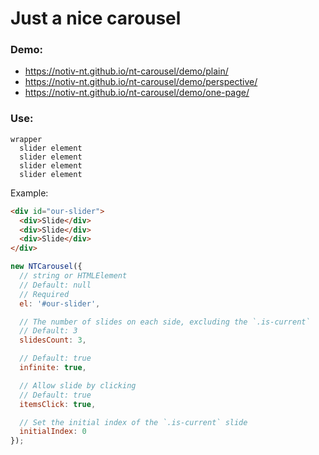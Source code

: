 # Just a nice carousel

### Demo:
- https://notiv-nt.github.io/nt-carousel/demo/plain/
- https://notiv-nt.github.io/nt-carousel/demo/perspective/
- https://notiv-nt.github.io/nt-carousel/demo/one-page/


### Use:

```
wrapper
  slider element
  slider element
  slider element
  slider element
```

Example:
```html
<div id="our-slider">
  <div>Slide</div>
  <div>Slide</div>
  <div>Slide</div>
</div>
```

```javascript
new NTCarousel({
  // string or HTMLElement
  // Default: null
  // Required
  el: '#our-slider',

  // The number of slides on each side, excluding the `.is-current`
  // Default: 3
  slidesCount: 3,

  // Default: true
  infinite: true,

  // Allow slide by clicking
  // Default: true
  itemsClick: true,

  // Set the initial index of the `.is-current` slide
  initialIndex: 0
});
```
